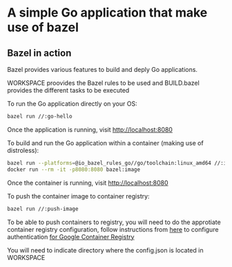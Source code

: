 # A simple Go application that make use of bazel

## Bazel in action

Bazel provides various features to build and deply Go applications.

WORKSPACE proovides the Bazel rules to be used and BUILD.bazel provides the different tasks to be executed

To run the Go application directly on your OS:

```bash
bazel run //:go-hello
```
Once the application is running, visit [http://localhost:8080](http://localhost:8080)

To build and run the Go application within a container (making use of distroless):

```bash
bazel run --platforms=@io_bazel_rules_go//go/toolchain:linux_amd64 //:image
docker run --rm -it -p8080:8080 bazel:image
```
Once the container is running, visit [http://localhost:8080](http://localhost:8080)

To push the container image to container registry:

```bash
bazel run //:push-image
```

To be able to push containers to registry, you will need to do the approtiate container registry configuration, follow instructions from [here](https://cloud.google.com/container-registry/docs/advanced-authentication#gcloud-helper) to configure authentication [for Google Container Registry](https://cloud.google.com/container-registry/docs)

You will need to indicate directory where the config.json is located in WORKSPACE
